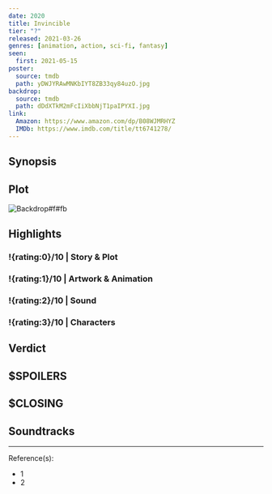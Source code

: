 ```yaml
---
date: 2020
title: Invincible
tier: "?"
released: 2021-03-26
genres: [animation, action, sci-fi, fantasy]
seen:
  first: 2021-05-15
poster:
  source: tmdb
  path: yDWJYRAwMNKbIYT8ZB33qy84uzO.jpg
backdrop:
  source: tmdb
  path: dDdXTkM2mFcIiXbbNjT1paIPYXI.jpg
link:
  Amazon: https://www.amazon.com/dp/B08WJMRHYZ
  IMDb: https://www.imdb.com/title/tt6741278/
---
```


## Synopsis

## Plot

![Backdrop#f#fb](https://www.themoviedb.org/t/p/original/6UH52Fmau8RPsMAbQbjwN3wJSCj.jpg "Source: TMDB")

## Highlights

### !{rating:0}/10 | Story & Plot

### !{rating:1}/10 | Artwork & Animation

### !{rating:2}/10 | Sound

### !{rating:3}/10 | Characters

## Verdict

## $SPOILERS

## $CLOSING

## Soundtracks

***
Reference(s):

- 1
- 2
